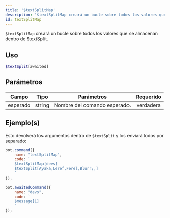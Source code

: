 ```yaml
---
title: '$textSplitMap'
description: '$textSplitMap creará un bucle sobre todos los valores que se almacenan dentro de $textSplit'
id: textSplitMap
---
```


`$textSplitMap` creará un bucle sobre todos los valores que se almacenan dentro de $textSplit.

## Uso

```php
$textSplit[awaited]
```

## Parámetros

| Campo    | Tipo   | Parámetros                   | Requerido |
| -------- | ------ | ---------------------------- |:---------:|
| esperado | string | Nombre del comando esperado. | verdadera |

## Ejemplo(s)

Esto devolverá los argumentos dentro de `$textSplit` y los enviará todos por separado:

```javascript
bot.command({
    name: "textSplitMap",
    code: `
    $textSplitMap[devs]
    $textSplit[Ayaka,Leref,Ferel,Blurr;,]
    `
});

bot.awaitedCommand({
    name: "devs",
    code: `
    $message[1]
    `
});
```